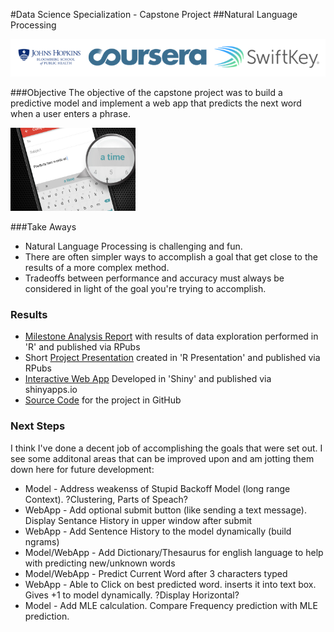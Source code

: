 #Data Science Specialization - Capstone Project 
##Natural Language Processing

<img src="./figures/capstone-sponsors.png" alt="Course Sponsors" />

###Objective
The objective of the capstone project was to build a predictive model and implement a web app that predicts the next word when a user enters a phrase.

<img src="./figures/swiftkey-splash-2.jpg" alt="Context Image" style="width: 200px;"/>

###Take Aways
* Natural Language Processing is challenging and fun.
* There are often simpler ways to accomplish a goal that get close to the results of a more complex method. 
* Tradeoffs between performance and accuracy must always be considered in light of the goal you're trying to accomplish.

### Results
* [Milestone Analysis Report](http://rpubs.com/ercorne/ds_capstone_milestone) with results of data exploration performed in 'R' and published via RPubs
* Short [Project Presentation](http://rpubs.com/ercorne/ds_capstone_presentation) created in 'R Presentation' and published via RPubs
* [Interactive Web App](https://cornelsen.shinyapps.io/NLP_Text_Predictor/) Developed in 'Shiny' and published via shinyapps.io
* [Source Code](https://github.com/GitKlip/data-science-specialization/tree/master/10-CapstoneNLP) for the project in GitHub

### Next Steps
I think I've done a decent job of accomplishing the goals that were set out.  I see some additonal areas that can be improved upon and am jotting them down here for future development:

* Model - Address weakenss of Stupid Backoff Model (long range Context). ?Clustering, Parts of Speach? 
* WebApp - Add optional submit button (like sending a text message).  Display Sentance History in upper window after submit
* WebApp - Add Sentence History to the model dynamically (build ngrams)
* Model/WebApp - Add Dictionary/Thesaurus for english language to help with predicting new/unknown words
* Model/WebApp - Predict Current Word after 3 characters typed
* WebApp - Able to Click on best predicted word. inserts it into text box. Gives +1 to model dynamically. ?Display Horizontal?
* Model - Add MLE calculation.  Compare Frequency prediction with MLE prediction.


